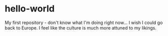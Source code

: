 # hello-world
My first repository - don't know what I'm doing right now...
I wish I could go back to Europe. I feel like the culture is much more attuned to my likings.
